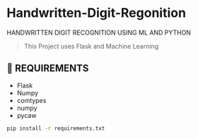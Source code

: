 # Handwritten-Digit-Regonition
HANDWRITTEN DIGIT RECOGNITION USING ML AND PYTHON
> This Project uses Flask and Machine Learning 

## 💾 REQUIREMENTS
+ Flask
+ Numpy
+ comtypes
+ numpy
+ pycaw

```bash
pip install -r requirements.txt
```
